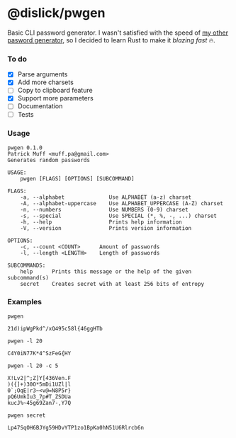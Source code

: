 # @dislick/pwgen

Basic CLI password generator. I wasn't satisfied with the speed of [my other pasword generator](https://github.com/dislick/ts-pwgen), so I decided to learn Rust to make it _blazing fast_ 🔥.

### To do

- [x] Parse arguments
- [x] Add more charsets
- [ ] Copy to clipboard feature
- [x] Support more parameters
- [ ] Documentation
- [ ] Tests

### Usage

```
pwgen 0.1.0
Patrick Muff <muff.pa@gmail.com>
Generates random passwords

USAGE:
    pwgen [FLAGS] [OPTIONS] [SUBCOMMAND]

FLAGS:
    -a, --alphabet              Use ALPHABET (a-z) charset
    -A, --alphabet-uppercase    Use ALPHABET_UPPERCASE (A-Z) charset
    -n, --numbers               Use NUMBERS (0-9) charset
    -s, --special               Use SPECIAL (*, %, -, ...) charset
    -h, --help                  Prints help information
    -V, --version               Prints version information

OPTIONS:
    -c, --count <COUNT>      Amount of passwords
    -l, --length <LENGTH>    Length of passwords

SUBCOMMANDS:
    help      Prints this message or the help of the given subcommand(s)
    secret    Creates secret with at least 256 bits of entropy
```

### Examples

`pwgen`

```
21d)ipWgPkd^/xQ495c58l{46ggHTb
```

`pwgen -l 20`

```
C4Y0iN77K*4^SzFeG{HY
```

`pwgen -l 20 -c 5`

```
X!Lv2|^;Z]Y[436Ven.F
)({]+)30O*5mDi1UZl|l
0`;OqE|r3~<v@=N8P5r}
pQ6UmkIu3_7p#T_ZSDUa
kucJ%~45g69Zan7-,Y7Q
```

`pwgen secret`

```
Lp47SqOH6BJYg59HDvYTP1zo1BpKa0hN51U6Rlrcb6n
```
